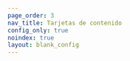 ```yaml
---
page_order: 3
nav_title: Tarjetas de contenido
config_only: true
noindex: true
layout: blank_config
---
```

